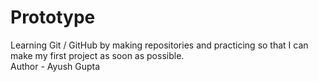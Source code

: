 # Prototype
Learning Git / GitHub by making repositories and practicing so that I can make my first project as soon as possible.
<br>
Author - Ayush Gupta
